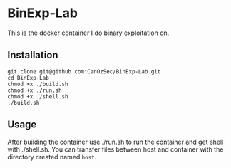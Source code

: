 # BinExp-Lab
This is the docker container I do binary exploitation on.

## Installation

```
git clone git@github.com:CanOzSec/BinExp-Lab.git
cd BinExp-Lab
chmod +x ./build.sh
chmod +x ./run.sh
chmod +x ./shell.sh
./build.sh
```

## Usage

After building the container use ./run.sh to run the container and get shell with ./shell.sh.
You can transfer files between host and container with the directory created named `host`.

